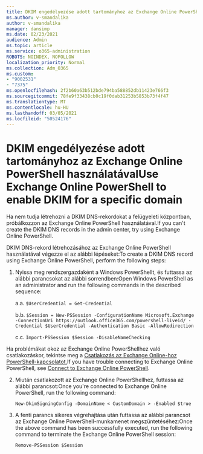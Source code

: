 ```yaml
---
title: DKIM engedélyezése adott tartományhoz az Exchange Online PowerShell használatával
ms.author: v-smandalika
author: v-smandalika
manager: dansimp
ms.date: 02/23/2021
audience: Admin
ms.topic: article
ms.service: o365-administration
ROBOTS: NOINDEX, NOFOLLOW
localization_priority: Normal
ms.collection: Adm_O365
ms.custom:
- "9002531"
- "7375"
ms.openlocfilehash: 2f2b60a63b512bde794ba588852db11423e766f3
ms.sourcegitcommit: 78fe9f33438cb0c19f0dab31253b5853b73f4f47
ms.translationtype: MT
ms.contentlocale: hu-HU
ms.lasthandoff: 03/05/2021
ms.locfileid: "50524176"
---
```

# <a name="use-exchange-online-powershell-to-enable-dkim-for-a-specific-domain"></a><span data-ttu-id="44e19-102">DKIM engedélyezése adott tartományhoz az Exchange Online PowerShell használatával</span><span class="sxs-lookup"><span data-stu-id="44e19-102">Use Exchange Online PowerShell to enable DKIM for a specific domain</span></span>

<span data-ttu-id="44e19-103">Ha nem tudja létrehozni a DKIM DNS-rekordokat a felügyeleti központban, próbálkozzon az Exchange Online PowerShell használatával.</span><span class="sxs-lookup"><span data-stu-id="44e19-103">If you can't create the DKIM DNS records in the admin center, try using Exchange Online PowerShell.</span></span> 

<span data-ttu-id="44e19-104">DKIM DNS-rekord létrehozásához az Exchange Online PowerShell használatával végezze el az alábbi lépéseket:</span><span class="sxs-lookup"><span data-stu-id="44e19-104">To create a DKIM DNS record using Exchange Online PowerShell, perform the following steps:</span></span>

1. <span data-ttu-id="44e19-105">Nyissa meg rendszergazdaként a Windows PowerShellt, és futtassa az alábbi parancsokat az alábbi sorrendben:</span><span class="sxs-lookup"><span data-stu-id="44e19-105">Open Windows PowerShell as an administrator and run the following commands in the described sequence:</span></span>

    <span data-ttu-id="44e19-106">a.</span><span class="sxs-lookup"><span data-stu-id="44e19-106">a.</span></span> `$UserCredential = Get-Credential`

    <span data-ttu-id="44e19-107">b.</span><span class="sxs-lookup"><span data-stu-id="44e19-107">b.</span></span> `$Session = New-PSSession -ConfigurationName Microsoft.Exchange -ConnectionUri https://outlook.office365.com/powershell-liveid/ -Credential $UserCredential -Authentication Basic -AllowRedirection`

    <span data-ttu-id="44e19-108">c.</span><span class="sxs-lookup"><span data-stu-id="44e19-108">c.</span></span> `Import-PSSession $Session -DisableNameChecking`
    
<span data-ttu-id="44e19-109">Ha problémákat okoz az Exchange Online PowerShellhez való csatlakozáskor, tekintse meg a [Csatlakozás az Exchange Online-hoz PowerShell-kapcsolatot.](https://docs.microsoft.com/powershell/exchange/connect-to-exchange-online-powershell)</span><span class="sxs-lookup"><span data-stu-id="44e19-109">If you have trouble connecting to Exchange Online PowerShell, see [Connect to Exchange Online PowerShell](https://docs.microsoft.com/powershell/exchange/connect-to-exchange-online-powershell).</span></span>

2. <span data-ttu-id="44e19-110">Miután csatlakozott az Exchange Online PowerShellhez, futtassa az alábbi parancsot:</span><span class="sxs-lookup"><span data-stu-id="44e19-110">Once you're connected to Exchange Online PowerShell, run the following command:</span></span>

    `New-DkimSigningConfig -DomainName < CustomDomain > -Enabled $true`

3. <span data-ttu-id="44e19-111">A fenti parancs sikeres végrehajtása után futtassa az alábbi parancsot az Exchange Online PowerShell-munkamenet megszüntetéséhez:</span><span class="sxs-lookup"><span data-stu-id="44e19-111">Once the above command has been successfully executed, run the following command to terminate the Exchange Online PowerShell session:</span></span>

    `Remove-PSSession $Session` 




